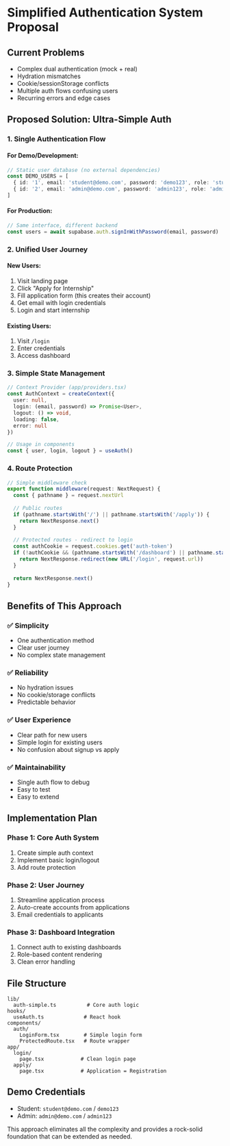 # Simplified Authentication System Proposal

## Current Problems
- Complex dual authentication (mock + real)
- Hydration mismatches
- Cookie/sessionStorage conflicts
- Multiple auth flows confusing users
- Recurring errors and edge cases

## Proposed Solution: Ultra-Simple Auth

### 1. **Single Authentication Flow**

#### For Demo/Development:
```typescript
// Static user database (no external dependencies)
const DEMO_USERS = [
  { id: '1', email: 'student@demo.com', password: 'demo123', role: 'student', name: 'Demo Student' },
  { id: '2', email: 'admin@demo.com', password: 'admin123', role: 'admin', name: 'Demo Admin' }
]
```

#### For Production:
```typescript
// Same interface, different backend
const users = await supabase.auth.signInWithPassword(email, password)
```

### 2. **Unified User Journey**

#### New Users:
1. Visit landing page
2. Click "Apply for Internship"
3. Fill application form (this creates their account)
4. Get email with login credentials
5. Login and start internship

#### Existing Users:
1. Visit `/login`
2. Enter credentials
3. Access dashboard

### 3. **Simple State Management**

```typescript
// Context Provider (app/providers.tsx)
const AuthContext = createContext({
  user: null,
  login: (email, password) => Promise<User>,
  logout: () => void,
  loading: false,
  error: null
})

// Usage in components
const { user, login, logout } = useAuth()
```

### 4. **Route Protection**

```typescript
// Simple middleware check
export function middleware(request: NextRequest) {
  const { pathname } = request.nextUrl
  
  // Public routes
  if (pathname.startsWith('/') || pathname.startsWith('/apply')) {
    return NextResponse.next()
  }
  
  // Protected routes - redirect to login
  const authCookie = request.cookies.get('auth-token')
  if (!authCookie && (pathname.startsWith('/dashboard') || pathname.startsWith('/admin'))) {
    return NextResponse.redirect(new URL('/login', request.url))
  }
  
  return NextResponse.next()
}
```

## Benefits of This Approach

### ✅ **Simplicity**
- One authentication method
- Clear user journey
- No complex state management

### ✅ **Reliability**
- No hydration issues
- No cookie/storage conflicts
- Predictable behavior

### ✅ **User Experience**
- Clear path for new users
- Simple login for existing users
- No confusion about signup vs apply

### ✅ **Maintainability**
- Single auth flow to debug
- Easy to test
- Easy to extend

## Implementation Plan

### Phase 1: Core Auth System
1. Create simple auth context
2. Implement basic login/logout
3. Add route protection

### Phase 2: User Journey
1. Streamline application process
2. Auto-create accounts from applications
3. Email credentials to applicants

### Phase 3: Dashboard Integration
1. Connect auth to existing dashboards
2. Role-based content rendering
3. Clean error handling

## File Structure
```
lib/
  auth-simple.ts          # Core auth logic
hooks/
  useAuth.ts             # React hook
components/
  auth/
    LoginForm.tsx        # Simple login form
    ProtectedRoute.tsx   # Route wrapper
app/
  login/
    page.tsx            # Clean login page
  apply/
    page.tsx            # Application = Registration
```

## Demo Credentials
- Student: `student@demo.com` / `demo123`
- Admin: `admin@demo.com` / `admin123`

This approach eliminates all the complexity and provides a rock-solid foundation that can be extended as needed.